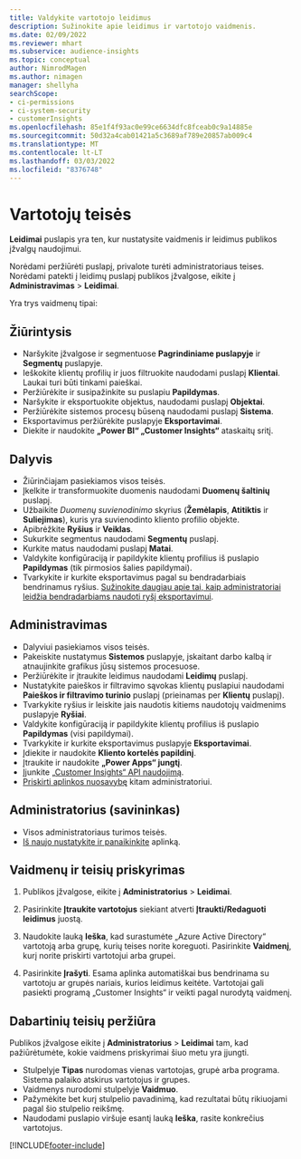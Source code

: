 ```yaml
---
title: Valdykite vartotojo leidimus
description: Sužinokite apie leidimus ir vartotojo vaidmenis.
ms.date: 02/09/2022
ms.reviewer: mhart
ms.subservice: audience-insights
ms.topic: conceptual
author: NimrodMagen
ms.author: nimagen
manager: shellyha
searchScope:
- ci-permissions
- ci-system-security
- customerInsights
ms.openlocfilehash: 85e1f4f93ac0e99ce6634dfc8fceab0c9a14885e
ms.sourcegitcommit: 50d32a4cab01421a5c3689af789e20857ab009c4
ms.translationtype: MT
ms.contentlocale: lt-LT
ms.lasthandoff: 03/03/2022
ms.locfileid: "8376748"
---
```

# <a name="user-permissions"></a>Vartotojų teisės

**Leidimai** puslapis yra ten, kur nustatysite vaidmenis ir leidimus publikos įžvalgų naudojimui.

Norėdami peržiūrėti puslapį, privalote turėti administratoriaus teises. Norėdami patekti į leidimų puslapį publikos įžvalgose, eikite į **Administravimas** > **Leidimai**.

Yra trys vaidmenų tipai:

## <a name="viewer"></a>Žiūrintysis

- Naršykite įžvalgose ir segmentuose **Pagrindiniame puslapyje** ir **Segmentų** puslapyje.
- Ieškokite klientų profilių ir juos filtruokite naudodami puslapį **Klientai**. Laukai turi būti tinkami paieškai.
- Peržiūrėkite ir susipažinkite su puslapiu **Papildymas**.
- Naršykite ir eksportuokite objektus, naudodami puslapį **Objektai**.
- Peržiūrėkite sistemos procesų būseną naudodami puslapį **Sistema**.
- Eksportavimus peržiūrėkite puslapyje **Eksportavimai**.
- Diekite ir naudokite **„Power BI“ „Customer Insights“** ataskaitų sritį.

## <a name="contributor"></a>Dalyvis

- Žiūrinčiajam pasiekiamos visos teisės.
- Įkelkite ir transformuokite duomenis naudodami **Duomenų šaltinių** puslapį.
- Užbaikite *Duomenų suvienodinimo* skyrius (**Žemėlapis**, **Atitiktis** ir **Suliejimas**), kuris yra suvienodinto kliento profilio objekte.
- Apibrėžkite **Ryšius** ir **Veiklas**.
- Sukurkite segmentus naudodami **Segmentų** puslapį.
- Kurkite matus naudodami puslapį **Matai**.
- Valdykite konfigūraciją ir papildykite klientų profilius iš puslapio **Papildymas** (tik pirmosios šalies papildymai).
- Tvarkykite ir kurkite eksportavimus pagal su bendradarbiais bendrinamus ryšius. [Sužinokite daugiau apie tai, kaip administratoriai leidžia bendradarbiams naudoti ryšį eksportavimui](connections.md#allow-contributors-to-use-a-connection-for-exports).

## <a name="admin"></a>Administravimas

- Dalyviui pasiekiamos visos teisės.
- Pakeiskite nustatymus **Sistemos** puslapyje, įskaitant darbo kalbą ir atnaujinkite grafikus jūsų sistemos procesuose.
- Peržiūrėkite ir įtraukite leidimus naudodami **Leidimų** puslapį.
- Nustatykite paieškos ir filtravimo sąvokas klientų puslapiui naudodami **Paieškos ir filtravimo turinio** puslapį (prieinamas per **Klientų** puslapį).
- Tvarkykite ryšius ir leiskite jais naudotis kitiems naudotojų vaidmenims puslapyje **Ryšiai**.
- Valdykite konfigūraciją ir papildykite klientų profilius iš puslapio **Papildymas** (visi papildymai).
- Tvarkykite ir kurkite eksportavimus puslapyje **Eksportavimai**.
- Įdiekite ir naudokite **Kliento kortelės papildinį**.
- Įtraukite ir naudokite **„Power Apps“ jungtį**.
- Įjunkite [„Customer Insights“ API naudojimą](apis.md).
- [Priskirti aplinkos nuosavybę](manage-environments.md#change-the-owner-of-an-environment) kitam administratoriui.

## <a name="admin-owner"></a>Administratorius (savininkas)

- Visos administratoriaus turimos teisės.
- [Iš naujo nustatykite ir panaikinkite](manage-environments.md#reset-an-existing-environment) aplinką.

## <a name="assign-roles-and-permissions"></a>Vaidmenų ir teisių priskyrimas

1. Publikos įžvalgose, eikite į **Administratorius** > **Leidimai**.

1. Pasirinkite **Įtraukite vartotojus** siekiant atverti **Įtraukti/Redaguoti leidimus** juostą.

1. Naudokite lauką **Ieška**, kad surastumėte „Azure Active Directory“ vartotoją arba grupę, kurių teises norite koreguoti. Pasirinkite **Vaidmenį**, kurį norite priskirti vartotojui arba grupei.

1. Pasirinkite **Įrašyti**. Esama aplinka automatiškai bus bendrinama su vartotoju ar grupės nariais, kurios leidimus keitėte. Vartotojai gali pasiekti programą „Customer Insights“ ir veikti pagal nurodytą vaidmenį.

## <a name="view-current-permissions"></a>Dabartinių teisių peržiūra

Publikos įžvalgose eikite į **Administratorius** > **Leidimai** tam, kad pažiūrėtumėte, kokie vaidmens priskyrimai šiuo metu yra įjungti.

- Stulpelyje **Tipas** nurodomas vienas vartotojas, grupė arba programa. Sistema palaiko atskirus vartotojus ir grupes.
- Vaidmenys nurodomi stulpelyje **Vaidmuo**.
- Pažymėkite bet kurį stulpelio pavadinimą, kad rezultatai būtų rikiuojami pagal šio stulpelio reikšmę.
- Naudodami puslapio viršuje esantį lauką **Ieška**, rasite konkrečius vartotojus.


[!INCLUDE[footer-include](../includes/footer-banner.md)]

